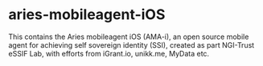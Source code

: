 # aries-mobileagent-iOS
This contains the Aries mobileagent iOS (AMA-i), an open source mobile agent for achieving self sovereign identity (SSI), created as part NGI-Trust eSSIF Lab, with efforts from iGrant.io, unikk.me, MyData etc.
